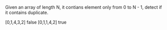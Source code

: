 Given an array of length N, it contians element only from 0 to N - 1, detect if it contains duplicate.

[0,1,4,3,2] false
[0,1,1,4,2] true